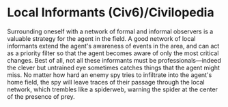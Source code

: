 # Local Informants (Civ6)/Civilopedia

Surrounding oneself with a network of formal and informal observers is a valuable strategy for the agent in the field. A good network of local informants extend the agent's awareness of events in the area, and can act as a priority filter so that the agent becomes aware of only the most critical changes. Best of all, not all these informants must be professionals—indeed the clever but untrained eye sometimes catches things that the agent might miss. No matter how hard an enemy spy tries to infiltrate into the agent's home field, the spy will leave traces of their passage through the local network, which trembles like a spiderweb, warning the spider at the center of the presence of prey.